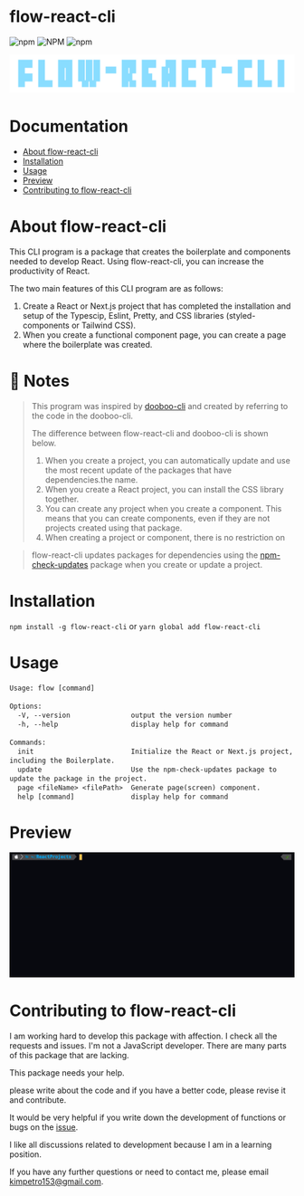 # flow-react-cli

![npm](https://img.shields.io/npm/v/flow-react-cli)
![NPM](https://img.shields.io/npm/l/flow-react-cli)
![npm](https://img.shields.io/npm/dt/flow-react-cli)

![logo](./design/logo.jpg)

# Documentation

- [About flow-react-cli](https://github.com/Jay-flow/flow-react-cli#about-flow-react-cli)
- [Installation](https://github.com/Jay-flow/flow-react-cli#installation)
- [Usage](https://github.com/Jay-flow/flow-react-cli#usage)
- [Preview](https://github.com/Jay-flow/flow-react-cli#preview)
- [Contributing to flow-react-cli](https://github.com/Jay-flow/flow-react-cli#contributing-to-flow-react-cli)

# About flow-react-cli

This CLI program is a package that creates the boilerplate and components needed to develop React.
Using flow-react-cli, you can increase the productivity of React.

The two main features of this CLI program are as follows:

1. Create a React or Next.js project that has completed the installation and setup of the Typescip, Eslint, Pretty, and CSS libraries (styled-components or Tailwind CSS).
2. When you create a functional component page, you can create a page where the boilerplate was created.

# 📢 Notes

> This program was inspired by [dooboo-cli](https://github.com/dooboolab/dooboo-cli) and created by referring to the code in the dooboo-cli.
>
> The difference between flow-react-cli and dooboo-cli is shown below.
>
> 1.  When you create a project, you can automatically update and use the most recent update of the packages that have dependencies.the name.
> 2.  When you create a React project, you can install the CSS library together.
> 3.  You can create any project when you create a component. This means that you can create components, even if they are not projects created using that package.
> 4.  When creating a project or component, there is no restriction on

> flow-react-cli updates packages for dependencies using the [npm-check-updates](https://www.npmjs.com/package/npm-check-updates) package when you create or update a project.

# Installation

`npm install -g flow-react-cli`
or `yarn global add flow-react-cli`

# Usage

```
Usage: flow [command]

Options:
  -V, --version               output the version number
  -h, --help                  display help for command

Commands:
  init                        Initialize the React or Next.js project, including the Boilerplate.
  update                      Use the npm-check-updates package to update the package in the project.
  page <fileName> <filePath>  Generate page(screen) component.
  help [command]              display help for command
```

# Preview

![preview](./design/preview.gif)

# Contributing to flow-react-cli

I am working hard to develop this package with affection.
I check all the requests and issues.
I'm not a JavaScript developer. There are many parts of this package that are lacking.

This package needs your help.

please write about the code and if you have a better code, please revise it and contribute.

It would be very helpful if you write down the development of functions or bugs on the [issue](https://github.com/Jay-flow/flow-react-cli/issues).

I like all discussions related to development because I am in a learning position.

If you have any further questions or need to contact me, please email kimpetro153@gmail.com.
